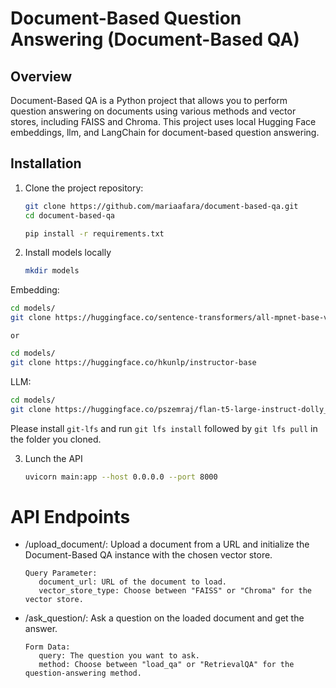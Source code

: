 # Document-Based Question Answering (Document-Based QA)

## Overview

Document-Based QA is a Python project that allows you to perform question answering on documents using various methods
and vector stores, including FAISS and Chroma. This project uses local Hugging Face embeddings, llm, and LangChain for
document-based question answering.

## Installation

1. Clone the project repository:

   ```bash
   git clone https://github.com/mariaafara/document-based-qa.git
   cd document-based-qa
   ```

   ```bash
   pip install -r requirements.txt
   ```

2. Install models locally

   ```bash
   mkdir models
   ```

Embedding:

   ```bash
   cd models/
   git clone https://huggingface.co/sentence-transformers/all-mpnet-base-v2
   ```

    or 

   ```bash
   cd models/
   git clone https://huggingface.co/hkunlp/instructor-base
   ```

LLM:

   ```bash
   cd models/
   git clone https://huggingface.co/pszemraj/flan-t5-large-instruct-dolly_hhrlhf
   ```

Please install `git-lfs` and run `git lfs install` followed by `git lfs pull` in the folder you cloned.

3. Lunch the API

   ```bash
   uvicorn main:app --host 0.0.0.0 --port 8000
   ```

# API Endpoints

- /upload_document/: Upload a document from a URL and initialize the Document-Based QA instance with the chosen vector
  store.

      Query Parameter:
         document_url: URL of the document to load.
         vector_store_type: Choose between "FAISS" or "Chroma" for the vector store.

- /ask_question/: Ask a question on the loaded document and get the answer.

      Form Data:
         query: The question you want to ask.
         method: Choose between "load_qa" or "RetrievalQA" for the question-answering method.